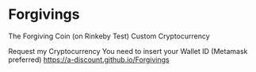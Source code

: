 # Forgivings

The Forgiving Coin (on Rinkeby Test)
Custom Cryptocurrency

Request my Cryptocurrency
You need to insert your Wallet ID (Metamask preferred)
https://a-discount.github.io/Forgivings
